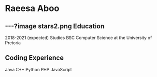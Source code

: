 Raeesa Aboo
============
---?image stars2.png
Education
---------

2018-2021 (expected)
Studies BSC Computer Science at the University of Pretoria

Coding Experience
----------
Java
C++
Python
PHP
JavaScript

